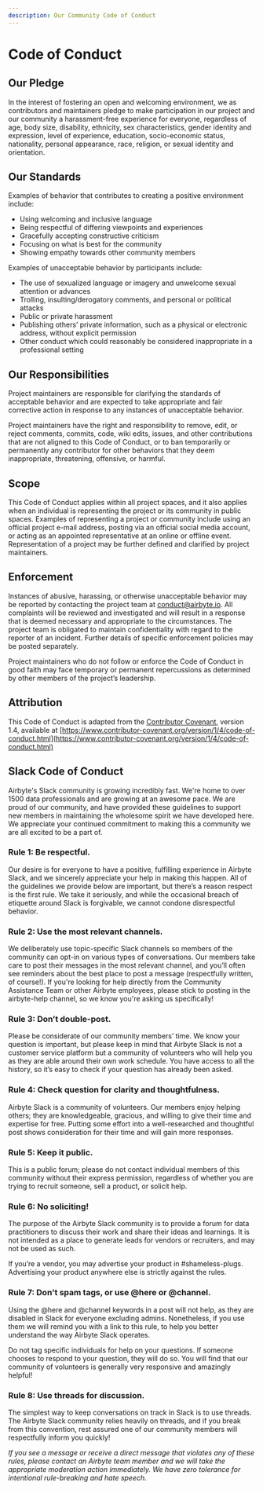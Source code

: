 ```yaml
---
description: Our Community Code of Conduct
---
```


# Code of Conduct

## Our Pledge

In the interest of fostering an open and welcoming environment, we as contributors and maintainers pledge to make participation in our project and our community a harassment-free experience for everyone, regardless of age, body size, disability, ethnicity, sex characteristics, gender identity and expression, level of experience, education, socio-economic status, nationality, personal appearance, race, religion, or sexual identity and orientation.

## Our Standards

Examples of behavior that contributes to creating a positive environment include:

- Using welcoming and inclusive language
- Being respectful of differing viewpoints and experiences
- Gracefully accepting constructive criticism
- Focusing on what is best for the community
- Showing empathy towards other community members

Examples of unacceptable behavior by participants include:

- The use of sexualized language or imagery and unwelcome sexual attention or advances
- Trolling, insulting/derogatory comments, and personal or political attacks
- Public or private harassment
- Publishing others’ private information, such as a physical or electronic address, without explicit permission
- Other conduct which could reasonably be considered inappropriate in a professional setting

## Our Responsibilities

Project maintainers are responsible for clarifying the standards of acceptable behavior and are expected to take appropriate and fair corrective action in response to any instances of unacceptable behavior.

Project maintainers have the right and responsibility to remove, edit, or reject comments, commits, code, wiki edits, issues, and other contributions that are not aligned to this Code of Conduct, or to ban temporarily or permanently any contributor for other behaviors that they deem inappropriate, threatening, offensive, or harmful.

## Scope

This Code of Conduct applies within all project spaces, and it also applies when an individual is representing the project or its community in public spaces. Examples of representing a project or community include using an official project e-mail address, posting via an official social media account, or acting as an appointed representative at an online or offline event. Representation of a project may be further defined and clarified by project maintainers.

## Enforcement

Instances of abusive, harassing, or otherwise unacceptable behavior may be reported by contacting the project team at [conduct@airbyte.io](mailto:conduct@airbyte.io). All complaints will be reviewed and investigated and will result in a response that is deemed necessary and appropriate to the circumstances. The project team is obligated to maintain confidentiality with regard to the reporter of an incident. Further details of specific enforcement policies may be posted separately.

Project maintainers who do not follow or enforce the Code of Conduct in good faith may face temporary or permanent repercussions as determined by other members of the project’s leadership.

## Attribution

This Code of Conduct is adapted from the [Contributor Covenant](https://www.contributor-covenant.org/), version 1.4, available at [https://www.contributor-covenant.org/version/1/4/code-of-conduct.html](https://www.contributor-covenant.org/version/1/4/code-of-conduct.html)

## Slack Code of Conduct

Airbyte's Slack community is growing incredibly fast. We're home to over 1500 data professionals and are growing at an awesome pace. We are proud of our community, and have provided these guidelines to support new members in maintaining the wholesome spirit we have developed here. We appreciate your continued commitment to making this a community we are all excited to be a part of.

### Rule 1: Be respectful.

Our desire is for everyone to have a positive, fulfilling experience in Airbyte Slack, and we sincerely appreciate your help in making this happen.
All of the guidelines we provide below are important, but there’s a reason respect is the first rule. We take it seriously, and while the occasional breach of etiquette around Slack is forgivable, we cannot condone disrespectful behavior.

### Rule 2: Use the most relevant channels.

We deliberately use topic-specific Slack channels so members of the community can opt-in on various types of conversations. Our members take care to post their messages in the most relevant channel, and you’ll often see reminders about the best place to post a message (respectfully written, of course!). If you're looking for help directly from the Community Assistance Team or other Airbyte employees, please stick to posting in the airbyte-help channel, so we know you're asking us specifically!

### Rule 3: Don’t double-post.

Please be considerate of our community members’ time. We know your question is important, but please keep in mind that Airbyte Slack is not a customer service platform but a community of volunteers who will help you as they are able around their own work schedule. You have access to all the history, so it’s easy to check if your question has already been asked.

### Rule 4: Check question for clarity and thoughtfulness.

Airbyte Slack is a community of volunteers. Our members enjoy helping others; they are knowledgeable, gracious, and willing to give their time and expertise for free. Putting some effort into a well-researched and thoughtful post shows consideration for their time and will gain more responses.

### Rule 5: Keep it public.

This is a public forum; please do not contact individual members of this community without their express permission, regardless of whether you are trying to recruit someone, sell a product, or solicit help.

### Rule 6: No soliciting!

The purpose of the Airbyte Slack community is to provide a forum for data practitioners to discuss their work and share their ideas and learnings. It is not intended as a place to generate leads for vendors or recruiters, and may not be used as such.

If you’re a vendor, you may advertise your product in #shameless-plugs. Advertising your product anywhere else is strictly against the rules.

### Rule 7: Don't spam tags, or use @here or @channel.

Using the @here and @channel keywords in a post will not help, as they are disabled in Slack for everyone excluding admins. Nonetheless, if you use them we will remind you with a link to this rule, to help you better understand the way Airbyte Slack operates.

Do not tag specific individuals for help on your questions. If someone chooses to respond to your question, they will do so. You will find that our community of volunteers is generally very responsive and amazingly helpful!

### Rule 8: Use threads for discussion.

The simplest way to keep conversations on track in Slack is to use threads. The Airbyte Slack community relies heavily on threads, and if you break from this convention, rest assured one of our community members will respectfully inform you quickly!

_If you see a message or receive a direct message that violates any of these rules, please contact an Airbyte team member and we will take the appropriate moderation action immediately. We have zero tolerance for intentional rule-breaking and hate speech._
